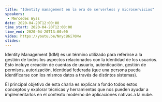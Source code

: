 ```yaml
---
title: "Identity management en la era de serverless y microservicios"
speakers:
 - Mercedes Wyss
date: 2020-04-20T12:00:00
time_start: 2020-04-20T12:00:00
time_end: 2020-04-20T13:00:00
video: https://youtu.be/NnycB6i70Nw
slides: 
---
```


<p>Identity Management (IdM) es un término utilizado para referirse a la gestión de todos los aspectos relacionados con la identidad de los usuarios. Esto incluye creación de cuentas de usuario, autenticación, gestión de permisos, autorización, identidad federada (que una persona pueda identificarse con los mismos datos a través de distintos sistemas).</p>

<p>El principal objetivo de esta charla es explicar a fondo todos estos conceptos y explorar técnicas y herramientas que nos pueden ayudar a implementarlos en el contexto moderno de aplicaciones nativas a la nube.</p>